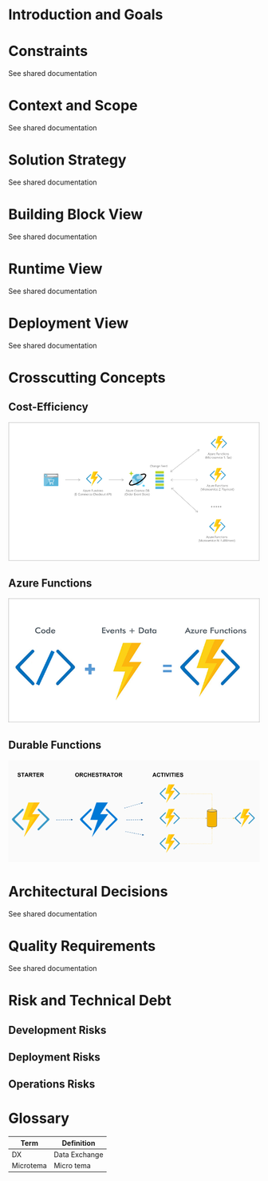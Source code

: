 # Introduction and Goals

# Constraints

See shared documentation

# Context and Scope

See shared documentation

# Solution Strategy

See shared documentation

# Building Block View

See shared documentation

# Runtime View

See shared documentation

# Deployment View

See shared documentation

# Crosscutting Concepts

## Cost-Efficiency

![Serverless Architecture](docs/images/08_concept_serverless_architecture.png)

## Azure Functions

![Azure Functions](docs/images/08_concept_Azure-Functions-Cover.png)

## Durable Functions

![Durable Functions](docs/images/08_concept_durable_functions.png)

# Architectural Decisions

See shared documentation

# Quality Requirements

See shared documentation

# Risk and Technical Debt

## Development Risks

## Deployment Risks

## Operations Risks

# Glossary

| Term      | Definition    | 
|-----------|---------------| 
| DX        | Data Exchange | 
| Microtema | Micro tema    |


